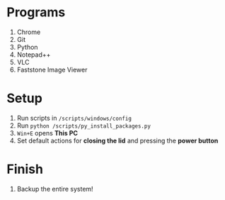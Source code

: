 # Programs
1. Chrome
1. Git
1. Python
1. Notepad++
1. VLC
1. Faststone Image Viewer

# Setup
1. Run scripts in `/scripts/windows/config`
1. Run `python /scripts/py_install_packages.py`
1. `Win+E` opens **This PC**
1. Set default actions for **closing the lid** and pressing the **power button**

# Finish
1. Backup the entire system!